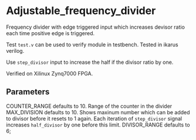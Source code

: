 # Adjustable_frequency_divider

Frequency divider with edge triggered input which increases devisor ratio each time positive edge is triggered.

Test `test.v` can be used to verify module in testbench. Tested in ikarus verilog.

Use `step_divisor` input to increase the half if the divisor ratio by one.

Verified on Xilinux Zynq7000 FPGA.

## Parameters

COUNTER_RANGE defaults to 10. Range of the counter in the divider
MAX_DIVISION defaults to 10. Shows maxinum number which can be added to divisor before it resets to 1 again. Each iteration of `step_divisor` signal increases `half_divisor` by one before this limit. 
DIVISOR_RANGE defaults to  6;
